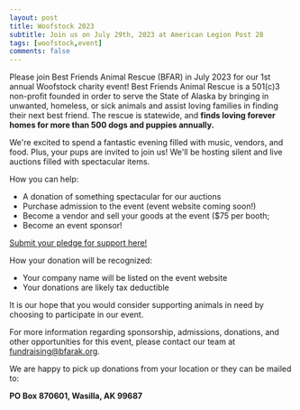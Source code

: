```yaml
---
layout: post
title: Woofstock 2023
subtitle: Join us on July 29th, 2023 at American Legion Post 28
tags: [woofstock,event]
comments: false
---
```


Please join Best Friends Animal Rescue (BFAR) in July 2023 for our 1st annual Woofstock
charity event! Best Friends Animal Rescue is a 501(c)3 non-profit founded in order to serve
the State of Alaska by bringing in unwanted, homeless, or sick animals and assist loving
families in finding their next best friend. The rescue is statewide, and **finds loving forever
homes for more than 500 dogs and puppies annually.**

We're excited to spend a fantastic evening filled with music, vendors, and food. Plus, your
pups are invited to join us! We'll be hosting silent and live auctions filled with spectacular
items.

How you can help:
* A donation of something spectacular for our auctions
* Purchase admission to the event (event website coming soon!)
* Become a vendor and sell your goods at the event ($75 per booth;
* Become an event sponsor!

[Submit your pledge for support here!](https://docs.google.com/forms/d/e/1FAIpQLSfwj33cV6w1f-XBR3i6OQdRLCDS6CDyaYEm3mtShNgieDOQbg/viewform)

How your donation will be recognized:
* Your company name will be listed on the event website
* Your donations are likely tax deductible

It is our hope that you would consider supporting animals in need by choosing to
participate in our event.

For more information regarding sponsorship, admissions, donations, and other
opportunities for this event, please contact our team at [fundraising@bfarak.org](mailto:fundraising@bfarak.org).

We are happy to pick up donations from your location or they can
be mailed to:

**PO Box 870601, Wasilla, AK 99687**
